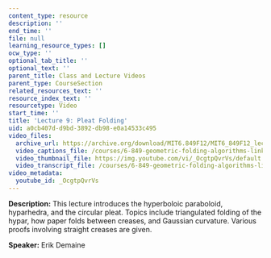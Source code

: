 ```yaml
---
content_type: resource
description: ''
end_time: ''
file: null
learning_resource_types: []
ocw_type: ''
optional_tab_title: ''
optional_text: ''
parent_title: Class and Lecture Videos
parent_type: CourseSection
related_resources_text: ''
resource_index_text: ''
resourcetype: Video
start_time: ''
title: 'Lecture 9: Pleat Folding'
uid: a0cb407d-d9bd-3892-db98-e0a14533c495
video_files:
  archive_url: https://archive.org/download/MIT6.849F12/MIT6_849F12_lec09_300k.mp4
  video_captions_file: /courses/6-849-geometric-folding-algorithms-linkages-origami-polyhedra-fall-2012/a28b4eaa8e0b5ab8bafdafc6a6b2d8b2_OcgtpQvrVs.vtt
  video_thumbnail_file: https://img.youtube.com/vi/_OcgtpQvrVs/default.jpg
  video_transcript_file: /courses/6-849-geometric-folding-algorithms-linkages-origami-polyhedra-fall-2012/c362b2c4669fbf5dd9b8d74bf64e9a3f_OcgtpQvrVs.pdf
video_metadata:
  youtube_id: _OcgtpQvrVs
---
```


**Description:** This lecture introduces the hyperboloic paraboloid, hyparhedra, and the circular pleat. Topics include triangulated folding of the hypar, how paper folds between creases, and Gaussian curvature. Various proofs involving straight creases are given.

**Speaker:** Erik Demaine



